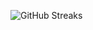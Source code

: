![GitHub Streaks](https://github-streaks-mqc9.onrender.com/streak/happilli/image?theme=midnight&cache_bust=1743856875&lang=ja)
